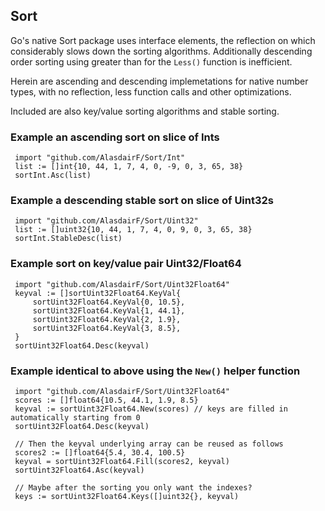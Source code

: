 ## Sort

Go's native Sort package uses interface elements, the reflection on which considerably slows down the sorting algorithms. Additionally descending order sorting using greater than for the `Less()` function is inefficient.

Herein are ascending and descending implemetations for native number types, with no reflection, less function calls and other optimizations.

Included are also key/value sorting algorithms and stable sorting.

### Example an ascending sort on slice of Ints

     import "github.com/AlasdairF/Sort/Int"
     list := []int{10, 44, 1, 7, 4, 0, -9, 0, 3, 65, 38}
     sortInt.Asc(list)
     
### Example a descending stable sort on slice of Uint32s

     import "github.com/AlasdairF/Sort/Uint32"
     list := []uint32{10, 44, 1, 7, 4, 0, 9, 0, 3, 65, 38}
     sortInt.StableDesc(list)

### Example sort on key/value pair Uint32/Float64

     import "github.com/AlasdairF/Sort/Uint32Float64"
     keyval := []sortUint32Float64.KeyVal{
         sortUint32Float64.KeyVal{0, 10.5},
         sortUint32Float64.KeyVal{1, 44.1},
         sortUint32Float64.KeyVal{2, 1.9},
         sortUint32Float64.KeyVal{3, 8.5},
     }
     sortUint32Float64.Desc(keyval)

### Example identical to above using the `New()` helper function

     import "github.com/AlasdairF/Sort/Uint32Float64"
     scores := []float64{10.5, 44.1, 1.9, 8.5}
     keyval := sortUint32Float64.New(scores) // keys are filled in automatically starting from 0
     sortUint32Float64.Desc(keyval)
     
     // Then the keyval underlying array can be reused as follows
     scores2 := []float64{5.4, 30.4, 100.5}
     keyval = sortUint32Float64.Fill(scores2, keyval)
     sortUint32Float64.Asc(keyval)
     
     // Maybe after the sorting you only want the indexes?
     keys := sortUint32Float64.Keys([]uint32{}, keyval)
